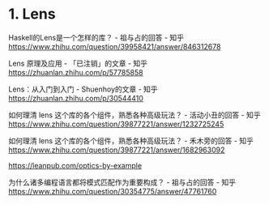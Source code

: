 # 1. Lens





Haskell的Lens是一个怎样的库？ - 祖与占的回答 - 知乎
https://www.zhihu.com/question/39958421/answer/846312678


Lens 原理及应用 - 「已注销」的文章 - 知乎
https://zhuanlan.zhihu.com/p/57785858

Lens：从入门到入门 - Shuenhoy的文章 - 知乎
https://zhuanlan.zhihu.com/p/30544410

如何理清 lens 这个库的各个组件，熟悉各种高级玩法？ - 活动小丑的回答 - 知乎
https://www.zhihu.com/question/39877221/answer/1232725245


如何理清 lens 这个库的各个组件，熟悉各种高级玩法？ - 禾木旁的回答 - 知乎
https://www.zhihu.com/question/39877221/answer/1682963092


https://leanpub.com/optics-by-example

为什么诸多编程语言都将模式匹配作为重要构成？ - 祖与占的回答 - 知乎
https://www.zhihu.com/question/30354775/answer/47761760

